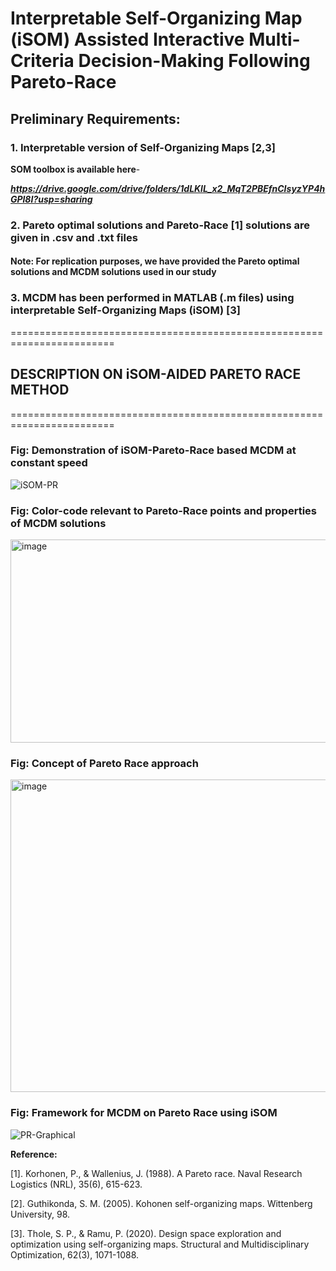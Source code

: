# Interpretable Self-Organizing Map (iSOM) Assisted Interactive Multi-Criteria Decision-Making Following Pareto-Race
## Preliminary Requirements:
### 1. Interpretable version of Self-Organizing Maps [2,3]
   
   **SOM toolbox is available here**-
   
   ***https://drive.google.com/drive/folders/1dLKlL_x2_MqT2PBEfnCIsyzYP4hGPl8I?usp=sharing*** 
   
### 2. Pareto optimal solutions and Pareto-Race [1] solutions are given in .csv and .txt files
   
#### Note: For replication purposes, we have provided the Pareto optimal solutions and MCDM solutions used in our study
   
### 3. MCDM has been performed in MATLAB (.m files) using interpretable Self-Organizing Maps (iSOM) [3]



========================================================================

## DESCRIPTION ON iSOM-AIDED PARETO RACE METHOD

========================================================================


### Fig: Demonstration of iSOM-Pareto-Race based MCDM at constant speed

![iSOM-PR](https://github.com/deepanshuIITM/iSOM-PR/assets/137225940/418fd76f-0cc7-4404-8ef1-945bcbcea64c)


### Fig: Color-code relevant to Pareto-Race points and properties of MCDM solutions

<img src="https://github.com/deepanshuIITM/iSOM-PR/assets/137225940/1b17394f-f605-4996-b0c3-e49febbba88e" alt="image" width="650" height="325">

### Fig: Concept of Pareto Race approach

<img src="https://github.com/deepanshuIITM/iSOM-PR/assets/137225940/98f2c635-e008-491f-a159-0c004fef113c" alt="image" width="550" height="500">

### Fig: Framework for MCDM on Pareto Race using iSOM

![PR-Graphical](https://github.com/deepanshuIITM/iSOM-PR/assets/137225940/d72137f1-1170-4209-97d2-7d9a654b91e5)




**Reference:**

[1]. Korhonen, P., & Wallenius, J. (1988). A Pareto race. Naval Research Logistics (NRL), 35(6), 615-623.

[2]. Guthikonda, S. M. (2005). Kohonen self-organizing maps. Wittenberg University, 98.

[3]. Thole, S. P., & Ramu, P. (2020). Design space exploration and optimization using self-organizing maps. Structural and Multidisciplinary Optimization, 62(3), 1071-1088.


